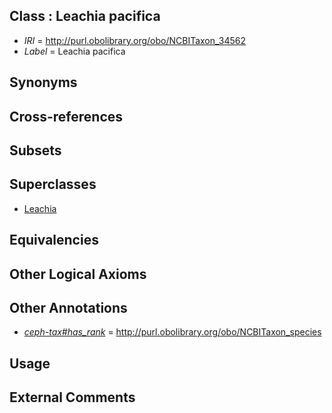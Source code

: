 
## Class : Leachia pacifica

 * *IRI* = http://purl.obolibrary.org/obo/NCBITaxon_34562
 * *Label* = Leachia pacifica

## Synonyms


## Cross-references


## Subsets


## Superclasses

 * [Leachia](../../NCBITaxon/61/NCBITaxon_34561.md)

## Equivalencies


## Other Logical Axioms


## Other Annotations

 * *[ceph-tax#has_rank](../../ceph-tax#has/nk/ceph-tax#has_rank.md)* = http://purl.obolibrary.org/obo/NCBITaxon_species

## Usage


## External Comments

